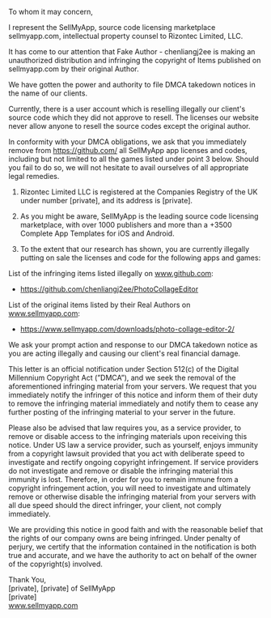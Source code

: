 To whom it may concern,

I represent the SellMyApp, source code licensing marketplace sellmyapp.com, intellectual property counsel to Rizontec Limited, LLC.

It has come to our attention that Fake Author - chenliangj2ee is making an unauthorized distribution and infringing the copyright of Items published on sellmyapp.com by their original Author.

We have gotten the power and authority to file DMCA takedown notices in the name of our clients.

Currently, there is a user account which is reselling illegally our client's source code which they did not approve to resell. The licenses our website never allow anyone to resell the source codes except the original author.

In conformity with your DMCA obligations, we ask that you immediately remove from https://github.com/ all SellMyApp app licenses and codes, including but not limited to all the games listed under point 3 below. Should you fail to do so, we will not hesitate to avail ourselves of all appropriate legal remedies.

1. Rizontec Limited LLC is registered at the Companies Registry of the UK under number [private], and its address is [private].

2. As you might be aware, SellMyApp is the leading source code licensing marketplace, with over 1000 publishers and more than a +3500 Complete App Templates for iOS and Android.

3. To the extent that our research has shown, you are currently illegally putting on sale the licenses and code for the following apps and games:

List of the infringing items listed illegally on www.github.com:

- https://github.com/chenliangj2ee/PhotoCollageEditor

List of the original items listed by their Real Authors on www.sellmyapp.com:

- https://www.sellmyapp.com/downloads/photo-collage-editor-2/

We ask your prompt action and response to our DMCA takedown notice as you are acting illegally and causing our client's real financial damage.

This letter is an official notification under Section 512(c) of the Digital Millennium Copyright Act (”DMCA”), and we seek the removal of the aforementioned infringing material from your servers. We request that you immediately notify the infringer of this notice and inform them of their duty to remove the infringing material immediately and notify them to cease any further posting of the infringing material to your server in the future.

Please also be advised that law requires you, as a service provider, to remove or disable access to the infringing materials upon receiving this notice. Under US law a service provider, such as yourself, enjoys immunity from a copyright lawsuit provided that you act with deliberate speed to investigate and rectify ongoing copyright infringement. If service providers do not investigate and remove or disable the infringing material this immunity is lost. Therefore, in order for you to remain immune from a copyright infringement action, you will need to investigate and ultimately remove or otherwise disable the infringing material from your servers with all due speed should the direct infringer, your client, not comply immediately.

We are providing this notice in good faith and with the reasonable belief that the rights of our company owns are being infringed. Under penalty of perjury, we certify that the information contained in the notification is both true and accurate, and we have the authority to act on behalf of the owner of the copyright(s) involved.

Thank You,  
[private], [private] of SellMyApp  
[private]  
www.sellmyapp.com
